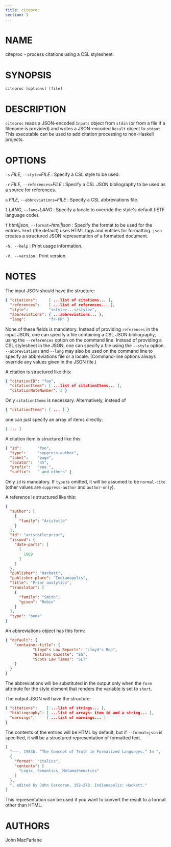 ```yaml
---
title: citeproc
section: 1
...
```


# NAME

citeproc - process citations using a CSL stylesheet.

# SYNOPSIS

`citeproc [options] [file]`

# DESCRIPTION

`citeproc` reads a JSON-encoded `Inputs` object from `stdin` (or
from a file if a filename is provided) and writes a JSON-encoded
`Result` object to `stdout`.  This executable can be used to add
citation processing to non-Haskell projects.


# OPTIONS

`-s` *FILE*, `--style=`*FILE*
:   Specify a CSL style to be used.

`-r` *FILE*, `--references=`*FILE*
:   Specify a CSL JSON bibliography to be used as a source for references.

`a` *FILE*, `--abbreviations=`*FILE*
:   Specify a CSL abbreviations file.

`l` *LANG*, `--lang=`*LANG*
:   Specify a locale to override the style's default (IETF
    language code).

`f` *html|json*, `--format=`*html|json*
:   Specify the format to be used for the entries.  `html` (the
    default) uses HTML tags and entities for formatting.  `json`
    creates a structured JSON representation of a formatted document.

`-h, --help`
:   Print usage information.

`-V, --version`
:   Print version.

# NOTES

The input JSON should have the structure:

``` json
{ "citations":     [ ...list of citations... ],
  "references":    [ ...list of references... ],
  "style":         "<style>...</style>",
  "abbreviations": { ...abbreviations... },
  "lang":          "fr-FR" }
```

None of these fields is mandatory.  Instead of providing
`references` in the input JSON, one can specify a file
containing a CSL JSON bibliography, using the `--references`
option on the command line.  Instead of providing a CSL
stylesheet in the JSON, one can specify a file using
the `--style` option.  `--abbreviations` and `--lang`
may also be used on the command line to specify an
abbreviations file or a locale.  (Command-line options
always override any values given in the JSON file.)

A citation is structured like this:

``` json
{ "citationID": "foo",
  "citationItems": [ ...list of citationItems... ],
  "citationNoteNumber": 3 }
```

Only `citationItems` is necessary.  Alternatively,
instead of

``` json
{ "citationItems": [ ... ] }
```

one can just specify an array of items directly:

``` json
[ ... ]
```

A citation item is structured like this:

``` json
{ "id":       "foo",
  "type":     "suppress-author",
  "label":    "page",
  "locator":  "45",
  "prefix":   "see ",
  "suffix":   " and others" }
```

Only `id` is mandatory.  If `type` is omitted, it will
be assumed to be `normal-cite` (other values are
`suppress-author` and `author-only`).

A reference is structured like this:

``` json
{
  "author": [
    {
      "family": "Aristotle"
    }
  ],
  "id": "aristotle:prior",
  "issued": {
    "date-parts": [
      [
        1989
      ]
    ]
  },
  "publisher": "Hackett",
  "publisher-place": "Indianapolis",
  "title": "Prior analytics",
  "translator": [
    {
      "family": "Smith",
      "given": "Robin"
    }
  ],
  "type": "book"
}
```

An abbreviations object has this form:

``` json
{ "default": {
    "container-title": {
            "Lloyd's Law Reports": "Lloyd's Rep",
            "Estates Gazette": "EG",
            "Scots Law Times": "SLT"
    }
  }
}
```

The abbreviations will be substituted in the output
only when the `form` attribute for the style element that
renders the variable is set to `short`.

The output JSON will have the structure:

``` json
{ "citations":    [ ...list of strings... ],
  "bibliography": [ ...list of arrays: item id and a string... ],
  "warnings":     [ ...list of warnings... ]
}
```

The contents of the entries will be HTML by default, but
if `--format=json` is specified, it will be a structured
representation of formatted text.

``` json
[
  "———. 1983b. “The Concept of Truth in Formalized Languages.” In ",
  {
    "format": "italics",
    "contents": [
      "Logic, Semantics, Metamathematics"
    ]
  },
  ", edited by John Corcoran, 152–278. Indianapolis: Hackett."
]
```

This representation can be used if you want to convert the
result to a format other than HTML.

# AUTHORS

John MacFarlane

